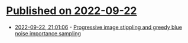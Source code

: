 # [Published on 2022-09-22](index.md)

* [2022-09-22, 21:01:06](https://lobste.rs/s/icj6t4/progressive_image_stippling_greedy_blue) - [Progressive image stippling and greedy blue noise importance sampling](https://bartwronski.com/2022/08/31/progressive-image-stippling-and-greedy-blue-noise-importance-sampling/)
